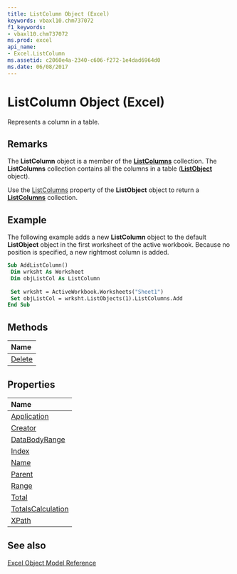```yaml
---
title: ListColumn Object (Excel)
keywords: vbaxl10.chm737072
f1_keywords:
- vbaxl10.chm737072
ms.prod: excel
api_name:
- Excel.ListColumn
ms.assetid: c2060e4a-2340-c606-f272-1e4dad6964d0
ms.date: 06/08/2017
---
```



# ListColumn Object (Excel)

Represents a column in a table.


## Remarks

 The **ListColumn** object is a member of the **[ListColumns](Excel.ListColumns.md)** collection. The **ListColumns** collection contains all the columns in a table (**[ListObject](Excel.ListObject.md)** object).

Use the [ListColumns](Excel.ListObject.ListColumns.md) property of the **ListObject** object to return a **[ListColumns](Excel.ListColumns.md)** collection.


## Example

The following example adds a new  **ListColumn** object to the default **ListObject** object in the first worksheet of the active workbook. Because no position is specified, a new rightmost column is added.


```vb
Sub AddListColumn() 
 Dim wrksht As Worksheet 
 Dim objListCol As ListColumn 
 
 Set wrksht = ActiveWorkbook.Worksheets("Sheet1") 
 Set objListCol = wrksht.ListObjects(1).ListColumns.Add 
End Sub 

```


## Methods



|**Name**|
|:-----|
|[Delete](Excel.ListColumn.Delete.md)|

## Properties



|**Name**|
|:-----|
|[Application](Excel.ListColumn.Application.md)|
|[Creator](Excel.ListColumn.Creator.md)|
|[DataBodyRange](Excel.ListColumn.DataBodyRange.md)|
|[Index](Excel.ListColumn.Index.md)|
|[Name](Excel.ListColumn.Name.md)|
|[Parent](Excel.ListColumn.Parent.md)|
|[Range](Excel.ListColumn.Range.md)|
|[Total](Excel.ListColumn.Total.md)|
|[TotalsCalculation](Excel.ListColumn.TotalsCalculation.md)|
|[XPath](Excel.ListColumn.XPath.md)|

## See also


[Excel Object Model Reference](./overview/Excel/object-model.md)
